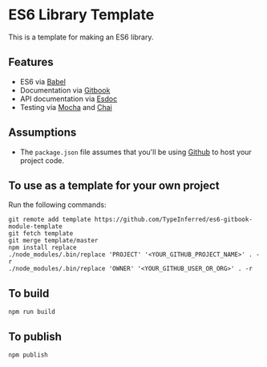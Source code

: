 # ES6 Library Template

This is a template for making an ES6 library.

## Features

* ES6 via [Babel](https://babeljs.io/)
* Documentation via [Gitbook](https://www.gitbook.com/)
* API documentation via [Esdoc](https://esdoc.org/)
* Testing via [Mocha](https://mochajs.org/) and [Chai]()

## Assumptions

* The `package.json` file assumes that you'll be using [Github](http://github.com) to host your project code.

## To use as a template for your own project

Run the following commands:

    git remote add template https://github.com/TypeInferred/es6-gitbook-module-template
    git fetch template
    git merge template/master
    npm install replace
    ./node_modules/.bin/replace 'PROJECT' '<YOUR_GITHUB_PROJECT_NAME>' . -r
    ./node_modules/.bin/replace 'OWNER' '<YOUR_GITHUB_USER_OR_ORG>' . -r

## To build

    npm run build

## To publish

    npm publish